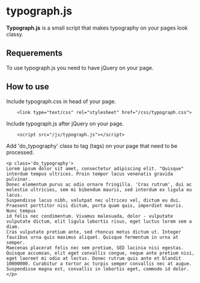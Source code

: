 # typograph.js
**Typograph.js** is a small script that makes typography on your pages look classy.
## Requerements
To use typograph.js you need to have jQuery on your page.
## How to use
Include typograph.css in head of your page.
```
    <link type="text/css" rel="stylesheet" href="/css/typograph.css">
```

Include typograph.js after jQuery on your page.
```
    <script src="/js/typograph.js"></script>
```

Add 'do_typography' class to tag (tags) on your page that need to be processed.
```
<p class='do_typography'>
Lorem ipsum dolor sit amet, consectetur adipiscing elit. "Quisque" interdum tempus ultrices. Proin tempor lacus venenatis gravida pulvinar. 
Donec elementum purus ac odio ornare fringilla. 'Cras rutrum', dui ac molestie ultricies, sem mi bibendum mauris, sed interdum ex ligula eu lacus. 
Suspendisse lacus nibh, volutpat nec ultrices vel, dictum eu dui. Praesent porttitor nisi dictum, porta quam quis, imperdiet mauris. Nunc tempus 
id felis nec condimentum. Vivamus malesuada, dolor - vulputate vulputate dictum, elit ligula lobortis risus, eget luctus lorem sem a diam. 
Cras vulputate pretium ante, sed rhoncus metus dictum ut. Integer faucibus urna quis maximus aliquet. Quisque fermentum in urna at semper. 
Maecenas placerat felis nec sem pretium, SED lacinia nisi egestas. Quisque accumsan, elit eget convallis congue, neque ante pretium nisi, 
eget laoreet mi odio at lectus. Donec rutrum quis ante et blandit 10000000. Curabitur a tortor ac turpis semper convallis nec at augue. 
Suspendisse magna est, convallis in lobortis eget, commodo id dolor.
</p>
```
